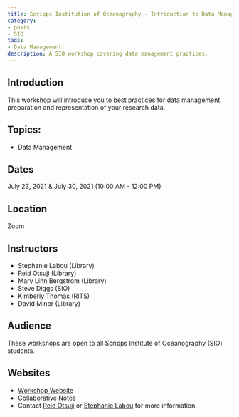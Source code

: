 ```yaml
---
title: Scripps Institution of Oceanography - Introduction to Data Management - Best Practices (2021)
category:
- posts
- SIO
tags:
- Data Management
description: A SIO workshop covering data management practices.
---
```


## Introduction
This workshop will introduce you to best practices for data management, preparation and representation of your research data.

## Topics:
* Data Management


## Dates
July 23, 2021 & July 30, 2021 (10:00 AM - 12:00 PM)


## Location
Zoom


## Instructors
* Stephanie Labou (Library)
* Reid Otsuji (Library)
* Mary Linn Bergstrom (Library)
* Steve Diggs (SIO)
* Kimberly Thomas (RITS)
* David Minor (Library)


## Audience
These workshops are open to all Scripps Institute of Oceanography (SIO) students.

## Websites
* [Workshop Website](https://ucsdlib.github.io/sum2021-sio-dm/)
* [Collaborative Notes](https://hackmd.io/@U2NG/Hk21ZWTnu)
* Contact [Reid Otsuji](<rotsuji@ucsd.edu>) or [Stephanie Labou](<slabou@ucsd.edu>) for more information.
